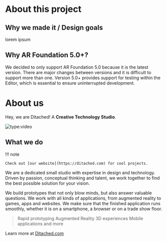 
# About this project
## Why we made it / Design goals
lorem ipsum

## Why AR Foundation 5.0+?

We decided to only support AR Foundation 5.0 because it is the latest version. There are major changes between versions and it is difficult to support more than one.
Version 5.0+ provides support for testing within the Editor, which is essential to ensure uninterrupted development.

# About us

Hey, we are Ditached! A **Creative Technology Studio**.

![type:video](https://www.youtube.com/embed/CwbJ9r8BaMs)

## What we do

!!! note

    Check out [our website](https://ditached.com) for cool projects.

We are a dedicated small studio with expertise in design and technology. Driven by passion, conceptual thinking and talent, we work together to find the best possible solution for your vision.

We build prototypes that not only blow minds, but also answer valuable questions. We work with all kinds of applications, from augmented reality to games, apps and websites. We make sure that the finished application runs smoothly, whether it is on a smartphone, a browser or on a trade show floor.

> Rapid prototyping
> Augmented Reality
> 3D experiences
> Mobile applications
> and more

Learn more at [Ditached.com](https://ditached.com)

